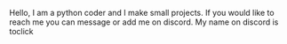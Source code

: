 Hello, I am a python coder and I make small projects.
If you would like to reach me you can message or add me on discord. My name on discord is toclick
